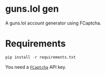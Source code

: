 # guns.lol gen
A guns.lol account generator using FCaptcha.

# Requirements
```py
pip install -r requirements.txt
```

You need a [`FCaptcha`](https://discord.gg/fcaptcha) API key.
